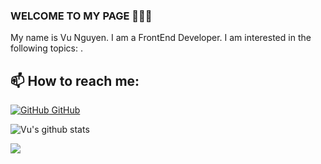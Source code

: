 ### WELCOME TO MY PAGE 👋👋👋
My name is Vu Nguyen. I am a FrontEnd Developer. I am interested in the following topics: .<br>
## 📫 How to reach me: 
[![GitHub](https://i.stack.imgur.com/tskMh.png) GitHub](https://github.com/sigourney-dev/)

![Vu's github stats](https://github-readme-stats-git-masterrstaa-rickstaa.vercel.app/api?username=sigourney-dev&show_icons=true&theme=tokyonight&hide=contribs,prs,issues)

<a href="https://github.com/sigourney-dev/hear-me-ts">
  <!-- Change the `github-readme-stats.anuraghazra1.vercel.app` to `github-readme-stats.vercel.app`  -->
  <img align="center" src="https://github-readme-stats.anuraghazra1.vercel.app/api/pin/?username=sigourney-dev&repo=QuickDraw&theme=radical" />
</a>

